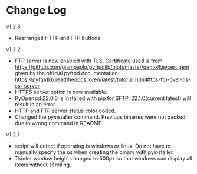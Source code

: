 # Change Log

v1.2.3
- Rearranged HTTP and FTP buttons

v1.2.2
- FTP server is now enabled with TLS. Certificate used is from https://github.com/giampaolo/pyftpdlib/blob/master/demo/keycert.pem given by the official pyftpd documentation https://pyftpdlib.readthedocs.io/en/latest/tutorial.html#ftps-ftp-over-tls-ssl-server
- HTTPS server option is now available.
- PyOpenssl 22.0.0 is installed with pip for SFTP. 22.1.0(current latest) will result in an error.
- HTTP and FTP server status color coded.
- Changed the pyinstaller command. Previous binaries were not packed due to wrong command in README.

v1.2.1
- script will detect if operating is windows or linux. Do not have to manually specify the os when creating the binary with pyinstaller.
- Tkinter window height changed to 500px so that windows can display all items without scrolling.
